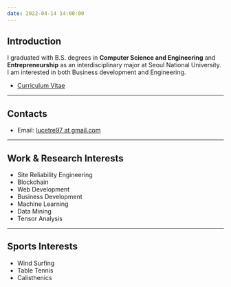 ```yaml
---
date: 2022-04-14 14:00:00
---
```


## **Introduction**

I graduated with B.S. degrees in **Computer Science and Engineering** and **Entrepreneurship** as an interdisciplinary major at Seoul National University. I am interested in both Business development and Engineering.

- [Curriculum Vitae](/cv_sangjun.pdf)

---

## Contacts

- Email: [lucetre97 at gmail.com](mailto:lucetre97@gmail.com)

---

## Work & Research Interests

- Site Reliability Engineering
- Blockchain
- Web Development
- Business Development
- Machine Learning
- Data Mining
- Tensor Analysis

---

## Sports Interests

- Wind Surfing
- Table Tennis
- Calisthenics
